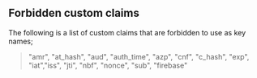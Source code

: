 ## Forbidden custom claims

The following is a list of custom claims that are forbidden to use as key names;
> "amr", "at_hash", "aud", "auth_time", "azp", "cnf", "c_hash", "exp", "iat","iss", "jti", "nbf", "nonce", "sub", "firebase"